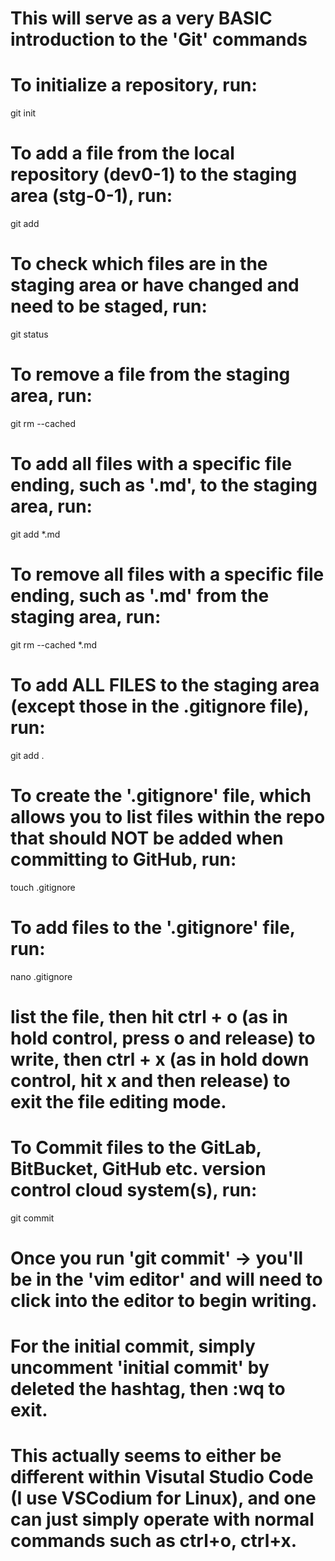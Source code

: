 # This will serve as a very BASIC introduction to the 'Git' commands

# To initialize a repository, run:

git init

# To add a file from the local repository (dev0-1) to the staging area (stg-0-1), run:
git add <file-name>

# To check which files are in the staging area or have changed and need to be staged, run:
git status <file-name>

# To remove a file from the staging area, run:
git rm --cached <file-name>

# To add all files with a specific file ending, such as '.md', to the staging area, run:
git add *.md

# To remove all files with a specific file ending, such as '.md' from the staging area, run:
git rm --cached *.md

# To add ALL FILES to the staging area (except those in the .gitignore file), run:
git add .

# To create the '.gitignore' file, which allows you to list files within the repo that should NOT be added when committing to GitHub, run:
touch .gitignore

# To add files to the '.gitignore' file, run:
nano .gitignore
# list the file, then hit ctrl + o (as in hold control, press o and release) to write, then ctrl + x (as in hold down control, hit x and then release) to exit the file editing mode.

# To Commit files to the GitLab, BitBucket, GitHub etc. version control cloud system(s), run:
git commit
# Once you run 'git commit' -> you'll be in the 'vim editor' and will need to click into the editor to begin writing.
# For the initial commit, simply uncomment 'initial commit' by deleted the hashtag, then :wq to exit.
# This actually seems to either be different within Visutal Studio Code (I use VSCodium for Linux), and one can just simply operate with normal commands such as ctrl+o, ctrl+x. 

